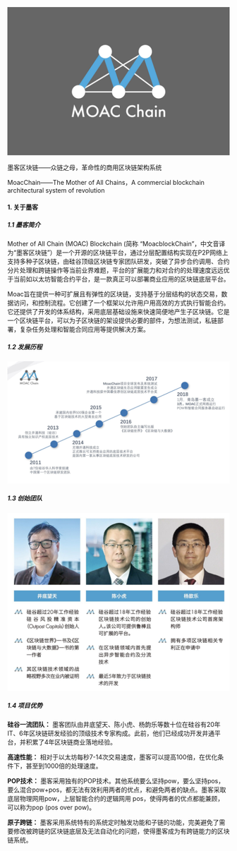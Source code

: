 ![moac_log](image/moac_logo.png)

墨客区块链——众链之母，革命性的商用区块链架构系统

MoacChain——The Mother of All Chains，A commercial blockchain architectural system of revolution

#### 1. 关于墨客
##### 1.1 墨客简介

Mother of All Chain (MOAC) Blockchain (简称 “MoacblockChain”，中文音译为“墨客区块链”）是一个开源的区块链平台，通过分层配置结构实现在P2P网络上支持多种子区块链，由硅谷顶级区块链专家团队研发，突破了异步合约调用、合约分片处理和跨链操作等当前业界难题，平台的扩展能力和对合约的处理速度远远优于当前如以太坊智能合约平台，是一款真正可以部署商业应用的区块链底层平台。

Moac旨在提供一种可扩展且有弹性的区块链，支持基于分层结构的状态交易，数据访问，和控制流程。它创建了一个框架以允许用户用高效的方式执行智能合约。它还提供了开发的体系结构，采用底层基础设施来快速简便地产生子区块链。它是一个区块链平台，可以为子区块链的架设提供必要的部件，为想法测试，私链部署，复杂任务处理和智能合同应用等提供解决方案。

##### 1.2 发展历程

![moac_history](image/moac_history.png)

##### 1.3 创始团队

![moac_key_person](image/moac_key_person.png)

##### 1.4 项目优势

**硅谷一流团队：** 墨客团队由井底望天、陈小虎、杨韵乐等数十位在硅谷有20年IT、6年区块链研发经验的顶级技术专家构成。此前，他们已经成功开发井通平台，并积累了4年区块链商业落地经验。

**高速性能：** 相对于以太坊每秒7-14次交易速度，墨客可以提高100倍，在优化条件下，甚至到1000倍的处理速度。

**POP技术：** 墨客采用独有的POP技术。其他系统要么坚持pow，要么坚持pos，要么混合pow+pos，都无法有效利用两者的优点，和避免两者的缺点。墨客采取底层物理网用pow，上层智能合约的逻辑网用 pos，使得两者的优点都能兼顾，可以称为pop (pos over pow)。

**原子跨链：** 墨客采用系统特有的系统定时触发功能和子链的功能，完美避免了需要修改被跨链的区块链底层及无法自动化的问题，使得墨客成为有跨链能力的区块链系统。
